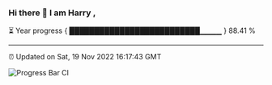 ### Hi there 👋 I am Harry , 

⏳ Year progress { ██████████████████████████▁▁▁▁ } 88.41 %

---

⏰ Updated on Sat, 19 Nov 2022 16:17:43 GMT

![Progress Bar CI](https://github.com/duykhang68/duykhang68/workflows/Progress%20Bar%20CI/badge.svg)
